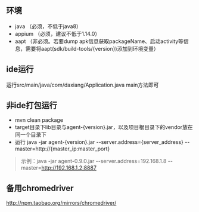 ## 环境
* java （必须，不低于java8）
* appium （必须，建议不低于1.14.0）
* aapt （非必须。若要dump apk信息获取packageName、启动activity等信息，需要将aapt(sdk/build-tools/{version})添加到环境变量）

## ide运行
运行src/main/java/com/daxiang/Application.java main方法即可

## 非ide打包运行
  * mvn clean package
  * target目录下lib目录与agent-{version}.jar，以及项目根目录下的vendor放在同一个目录下
  * 运行 java -jar agent-{version}.jar --server.address={server_address} --master=http://{master_ip:master_port}
  > 示例：java -jar agent-0.9.0.jar --server.address=192.168.1.8 --master=http://192.168.1.2:8887

## 备用chromedriver
http://npm.taobao.org/mirrors/chromedriver/